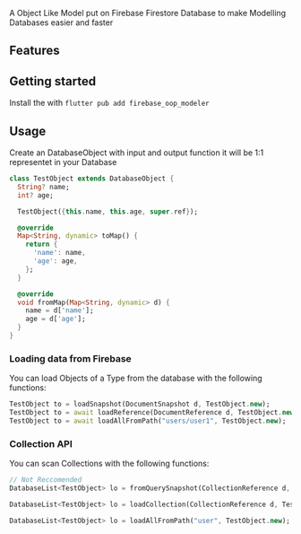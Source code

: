 <!--
This README describes the package. If you publish this package to pub.dev,
this README's contents appear on the landing page for your package.

For information about how to write a good package README, see the guide for
[writing package pages](https://dart.dev/guides/libraries/writing-package-pages).

For general information about developing packages, see the Dart guide for
[creating packages](https://dart.dev/guides/libraries/create-library-packages)
and the Flutter guide for
[developing packages and plugins](https://flutter.dev/developing-packages).
-->

A Object Like Model put on Firebase Firestore Database to make Modelling Databases easier and faster

## Features


## Getting started
Install the with `flutter pub add firebase_oop_modeler`

## Usage

Create an DatabaseObject with input and output function it will be 1:1 representet in your Database
```dart
class TestObject extends DatabaseObject {
  String? name;
  int? age;

  TestObject({this.name, this.age, super.ref});

  @override
  Map<String, dynamic> toMap() {
    return {
      'name': name,
      'age': age,
    };
  }

  @override
  void fromMap(Map<String, dynamic> d) {
    name = d['name'];
    age = d['age'];
  }
}
```

### Loading data from Firebase
You can load Objects of a Type from the database with the following functions:
```dart
TestObject to = loadSnapshot(DocumentSnapshot d, TestObject.new);
TestObject to = await loadReference(DocumentReference d, TestObject.new);
TestObject to = await loadAllFromPath("users/user1", TestObject.new);
```

### Collection API
You can scan Collections with the following functions:
```dart
// Not Reccomended
DatabaseList<TestObject> lo = fromQuerySnapshot(CollectionReference d, QuerySnapshot l, TestObject.new);

DatabaseList<TestObject> lo = loadCollection(CollectionReference d, TestObject.new);

DatabaseList<TestObject> lo = loadAllFromPath("user", TestObject.new);

```



